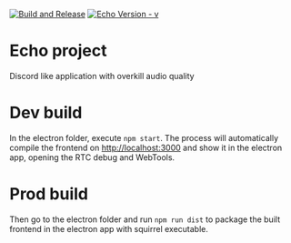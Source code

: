 [![Build and Release](https://github.com/KuryGabriele/echo-project/actions/workflows/build.yml/badge.svg)](https://github.com/KuryGabriele/echo-project/actions/workflows/build.yml)
[![Echo Version - v](https://img.shields.io/badge/Echo_Version-v0.0.16-2ea44f)](https://echo.kuricki.com)


# Echo project

Discord like application with overkill audio quality

# Dev build

In the electron folder, execute `npm start`. The process will automatically compile the frontend on [http://localhost:3000](http://localhost:3000) and show it in the electron app, opening the RTC debug and WebTools.

# Prod build

Then go to the electron folder and run `npm run dist` to package the built frontend in the electron app with squirrel executable.
